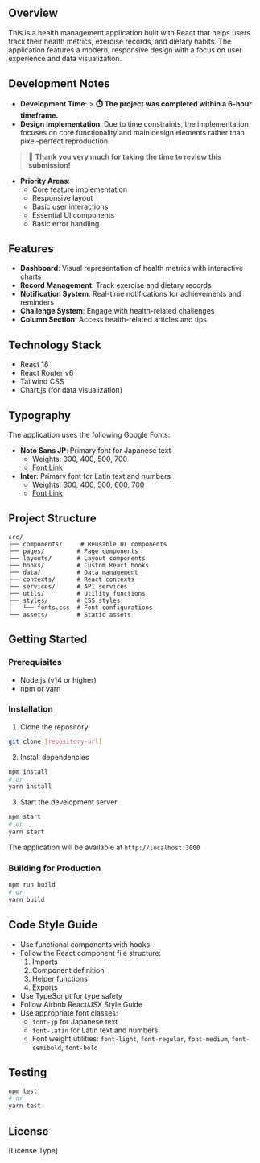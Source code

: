## Overview
This is a health management application built with React that helps users track their health metrics, exercise records, and dietary habits. The application features a modern, responsive design with a focus on user experience and data visualization.

## Development Notes
- **Development Time**: > **⏱️ The project was completed within a 6-hour timeframe.**
- **Design Implementation**: Due to time constraints, the implementation focuses on core functionality and main design elements rather than pixel-perfect reproduction.

> 🙏 **Thank you very much for taking the time to review this submission!**

- **Priority Areas**:
  - Core feature implementation
  - Responsive layout
  - Basic user interactions
  - Essential UI components
  - Basic error handling

## Features
- **Dashboard**: Visual representation of health metrics with interactive charts
- **Record Management**: Track exercise and dietary records
- **Notification System**: Real-time notifications for achievements and reminders
- **Challenge System**: Engage with health-related challenges
- **Column Section**: Access health-related articles and tips

## Technology Stack
- React 18
- React Router v6
- Tailwind CSS
- Chart.js (for data visualization)

## Typography
The application uses the following Google Fonts:
- **Noto Sans JP**: Primary font for Japanese text
  - Weights: 300, 400, 500, 700
  - [Font Link](https://fonts.google.com/noto/specimen/Noto+Sans+JP)
- **Inter**: Primary font for Latin text and numbers
  - Weights: 300, 400, 500, 600, 700
  - [Font Link](https://fonts.google.com/specimen/Inter)

## Project Structure
```
src/
├── components/     # Reusable UI components
├── pages/         # Page components
├── layouts/       # Layout components
├── hooks/         # Custom React hooks
├── data/          # Data management
├── contexts/      # React contexts
├── services/      # API services
├── utils/         # Utility functions
├── styles/        # CSS styles
│   └── fonts.css  # Font configurations
└── assets/        # Static assets
```

## Getting Started

### Prerequisites
- Node.js (v14 or higher)
- npm or yarn

### Installation
1. Clone the repository
```bash
git clone [repository-url]
```

2. Install dependencies
```bash
npm install
# or
yarn install
```

3. Start the development server
```bash
npm start
# or
yarn start
```

The application will be available at `http://localhost:3000`

### Building for Production
```bash
npm run build
# or
yarn build
```

## Code Style Guide
- Use functional components with hooks
- Follow the React component file structure:
  1. Imports
  2. Component definition
  3. Helper functions
  4. Exports
- Use TypeScript for type safety
- Follow Airbnb React/JSX Style Guide
- Use appropriate font classes:
  - `font-jp` for Japanese text
  - `font-latin` for Latin text and numbers
  - Font weight utilities: `font-light`, `font-regular`, `font-medium`, `font-semibold`, `font-bold`

## Testing
```bash
npm test
# or
yarn test
```

## License
[License Type]

